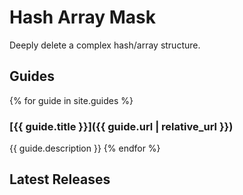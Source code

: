 # Hash Array Mask

Deeply delete a complex hash/array structure.

## Guides

{% for guide in site.guides %}
### [{{ guide.title }}]({{ guide.url | relative_url }})
{{ guide.description }}
{% endfor %}

<h2>Latest Releases</h2>
<ul id="releases"></ul>
<div id="no-releases-message" style="display:none;">
  No releases found. <a id="new-release-link" href="#" target="_blank">Create a new Release</a>.
</div>
<script src="https://cdn.jsdelivr.net/npm/marked/marked.min.js"></script>
<script>
''
const repo = 'DaneWeber/hash_array_mask';
const apiBase = 'https://api.github.com/repos/' + repo;
const releasesApi = `${apiBase}/releases`;
const newReleaseUrl = `https://www.github.com/${repo}/releases/new`;

document.getElementById('new-release-link').href = newReleaseUrl;

fetch(releasesApi)
  .then(response => response.json())
  .then(data => {
    const ul = document.getElementById('releases');
    if (Array.isArray(data) && data.length > 0) {
      data.forEach(release => {
        const li = document.createElement('li');
        li.innerHTML = `<a href="${release.html_url}">${release.name}</a>:<div>${marked.parse(release.body || '')}</div>`;
        ul.appendChild(li);
      });
    } else {
      document.getElementById('no-releases-message').style.display = 'block';
    }
  });
</script>

